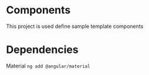# Components

This project is used define sample template components

# Dependencies
Material
`ng add @angular/material`
